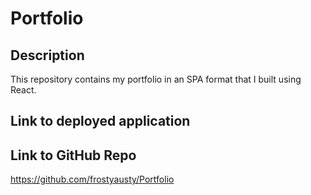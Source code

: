 # Portfolio


## Description

This repository contains my portfolio in an SPA format that I built using React. 


## Link to deployed application


## Link to GitHub Repo
https://github.com/frostyausty/Portfolio

